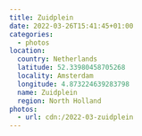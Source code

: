```yaml
---
title: Zuidplein
date: 2022-03-26T15:41:45+01:00
categories:
  - photos
location:
  country: Netherlands
  latitude: 52.33980458705268
  locality: Amsterdam
  longitude: 4.873224639283798
  name: Zuidplein
  region: North Holland
photos:
  - url: cdn:/2022-03-zuidplein
---
```

